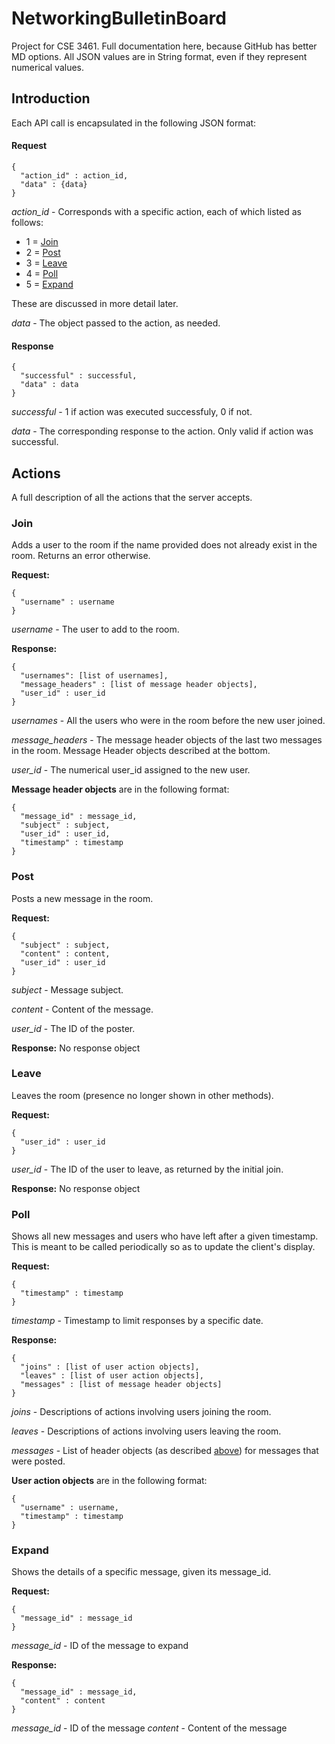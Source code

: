 # NetworkingBulletinBoard

Project for CSE 3461. Full documentation here, because GitHub has better MD options. All JSON values are in String format, even if they represent numerical values.

## Introduction 

Each API call is encapsulated in the following JSON format:
#### Request
```
{
  "action_id" : action_id,
  "data" : {data}
}
```
*action_id* - Corresponds with a specific action, each of which listed as follows:
- 1 = [Join](#join)
- 2 = [Post](#post)
- 3 = [Leave](#leave)
- 4 = [Poll](#poll)
- 5 = [Expand](#expand)

These are discussed in more detail later.

*data* - The object passed to the action, as needed.

#### Response
```
{
  "successful" : successful,
  "data" : data
}
```
*successful* - 1 if action was executed successfuly, 0 if not.

*data* - The corresponding response to the action. Only valid if action was successful.

## Actions
A full description of all the actions that the server accepts.
### Join
Adds a user to the room if the name provided does not already exist in the room. Returns an error otherwise.

**Request:**
```
{
  "username" : username
}
```
*username* - The user to add to the room.

**Response:**
```
{
  "usernames": [list of usernames],
  "message_headers" : [list of message header objects],
  "user_id" : user_id
}
```
*usernames* - All the users who were in the room before the new user joined.

*message_headers* - The message header objects of the last two messages in the room. Message Header objects described at the bottom.

*user_id* - The numerical user_id assigned to the new user.

**Message header objects** are in the following format:
```
{
  "message_id" : message_id,
  "subject" : subject,
  "user_id" : user_id,
  "timestamp" : timestamp
}
```

### Post
Posts a new message in the room.

**Request:**
```
{
  "subject" : subject,
  "content" : content,
  "user_id" : user_id
}
```
*subject* - Message subject.

*content* - Content of the message.

*user_id* - The ID of the poster.

**Response:** No response object

### Leave
Leaves the room (presence no longer shown in other methods).

**Request:**
```
{
  "user_id" : user_id
}
```
*user_id* - The ID of the user to leave, as returned by the initial join.

**Response:** No response object

### Poll
Shows all new messages and users who have left after a given timestamp. This is meant to be called periodically so as to update the client's display.

**Request:**
```
{
  "timestamp" : timestamp
}
```
*timestamp* - Timestamp to limit responses by a specific date.

**Response:**
```
{
  "joins" : [list of user action objects],
  "leaves" : [list of user action objects],
  "messages" : [list of message header objects]
}
```

*joins* - Descriptions of actions involving users joining the room.

*leaves* - Descriptions of actions involving users leaving the room.

*messages* - List of header objects (as described [above](#join)) for messages that were posted.

**User action objects** are in the following format:
```
{
  "username" : username,
  "timestamp" : timestamp
}
```

### Expand
Shows the details of a specific message, given its message_id.

**Request:**
```
{
  "message_id" : message_id
}
```
*message_id* - ID of the message to expand

**Response:**
```
{
  "message_id" : message_id,
  "content" : content
}
```
*message_id* - ID of the message
*content* - Content of the message
